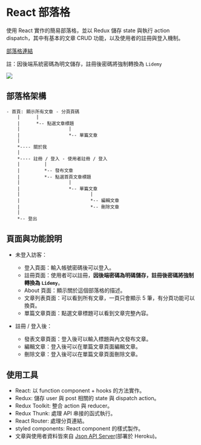# React 部落格

使用 React 實作的簡易部落格，並以 Redux 儲存 state 與執行 action dispatch，其中有基本的文章 CRUD 功能，以及使用者的註冊與登入機制。

[部落格連結](https://ericcch24.github.io/w24-react-redux-blog/)

註：因後端系統密碼為明文儲存，註冊後密碼將強制轉換為 `Lidemy`

![](https://i.imgur.com/aGxntf4.png)

## 部落格架構

```
- 首頁: 顯示所有文章 - 分頁頁碼
    |      |
    |      *-- 點選文章標題
    |                  |
    |                  *-- 單篇文章
    |
    *---- 關於我
    |
    *---- 註冊 / 登入 - 使用者註冊 / 登入
    |         |
    |         *-- 發布文章
    |         *-- 點選首頁文章標題
    |                  |
    |                  *-- 單篇文章
    |                          |
    |                          *-- 編輯文章
    |                          *-- 刪除文章
    |
    *-- 登出

```

## 頁面與功能說明

- 未登入訪客：

  - 登入頁面：輸入帳號密碼後可以登入。
  - 註冊頁面：使用者可以註冊，**因後端密碼為明碼儲存，註冊後密碼將強制轉換為 `Lidemy`**。
  - About 頁面：顯示關於這個部落格的描述。
  - 文章列表頁面：可以看到所有文章，一頁只會顯示 5 筆，有分頁功能可以換頁。
  - 單篇文章頁面：點選文章標題可以看到文章完整內容。

- 註冊 / 登入後：
  - 發表文章頁面：登入後可以輸入標題與內文發布文章。
  - 編輯文章：登入後可以在單篇文章頁面編輯文章。
  - 刪除文章：登入後可以在單篇文章頁面刪除文章。

## 使用工具

- React: 以 function component + hooks 的方法實作。
- Redux: 儲存 user 與 post 相關的 state 與 dispatch action。
- Redux Toolkit: 整合 action 與 reducer。
- Redux Thunk: 處理 API 串接的函式執行。
- React Router: 處理分頁連結。
- styled components: React component 的樣式製作。
- 文章與使用者資料皆來自 [Json API Server](https://react-blog-json-server.herokuapp.com/)(部署於 Heroku)。
